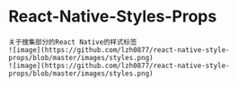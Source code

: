 # React-Native-Styles-Props
    关于搜集部分的React Native的样式标签
    ![image](https://github.com/lzh0877/react-native-style-props/blob/master/images/styles.png)
    ![image](https://github.com/lzh0877/react-native-style-props/blob/master/images/styles.png)
    
